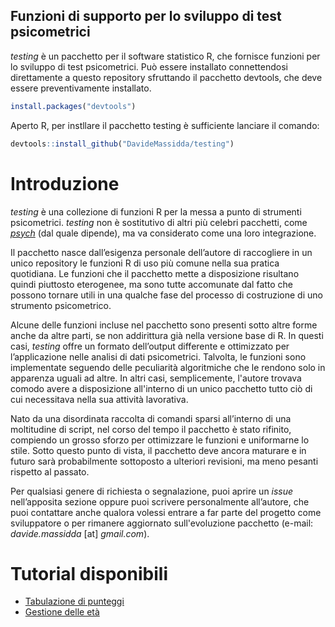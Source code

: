 ## Funzioni di supporto per lo sviluppo di test psicometrici

_testing_ è un pacchetto per il software statistico R, che fornisce funzioni per lo sviluppo di test psicometrici. Può essere installato connettendosi direttamente a questo repository sfruttando il pacchetto devtools, che deve essere preventivamente installato.

``` r
install.packages("devtools")
```

Aperto R, per instllare il pacchetto testing è sufficiente lanciare il comando:

```r
devtools::install_github("DavideMassidda/testing")
```

Introduzione
============

_testing_ è una collezione di funzioni R per la messa a punto di strumenti psicometrici. _testing_ non è sostitutivo di altri più celebri pacchetti, come [_psych_](https://cran.r-project.org/web/packages/psych/index.html) (dal quale dipende), ma va considerato come una loro integrazione.

Il pacchetto nasce dall’esigenza personale dell’autore di raccogliere in un unico repository le funzioni R di uso più comune nella sua pratica quotidiana. Le funzioni che il pacchetto mette a disposizione risultano quindi piuttosto eterogenee, ma sono tutte accomunate dal fatto che possono tornare utili in una qualche fase del processo di costruzione di uno strumento psicometrico.

Alcune delle funzioni incluse nel pacchetto sono presenti sotto altre forme anche da altre parti, se non addirittura già nella versione base di R. In questi casi, _testing_ offre un formato dell’output differente e ottimizzato per l’applicazione nelle analisi di dati psicometrici. Talvolta, le funzioni sono implementate seguendo delle peculiarità algoritmiche che le rendono solo in apparenza uguali ad altre. In altri casi, semplicemente, l'autore trovava comodo avere a disposizione all'interno di un unico pacchetto tutto ciò di cui necessitava nella sua attività lavorativa.

Nato da una disordinata raccolta di comandi sparsi all’interno di una moltitudine di script, nel corso del tempo il pacchetto è stato rifinito, compiendo un grosso sforzo per ottimizzare le funzioni e uniformarne lo stile. Sotto questo punto di vista, il pacchetto deve ancora maturare e in futuro sarà probabilmente sottoposto a ulteriori revisioni, ma meno pesanti rispetto al passato.

Per qualsiasi genere di richiesta o segnalazione, puoi aprire un _issue_ nell’apposita sezione oppure puoi scrivere personalmente all’autore, che puoi contattare anche qualora volessi entrare a far parte del progetto come sviluppatore o per rimanere aggiornato sull'evoluzione pacchetto (e-mail: _davide.massidda_ [at] _gmail.com_).

Tutorial disponibili
====================
+ [Tabulazione di punteggi](norms.md)
+ [Gestione delle età](ages.md)